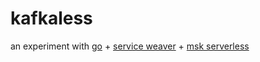 # kafkaless

an experiment with [go](https://go.dev/) + [service weaver](https://serviceweaver.dev/) + [msk serverless](https://docs.aws.amazon.com/msk/latest/developerguide/serverless.html)
